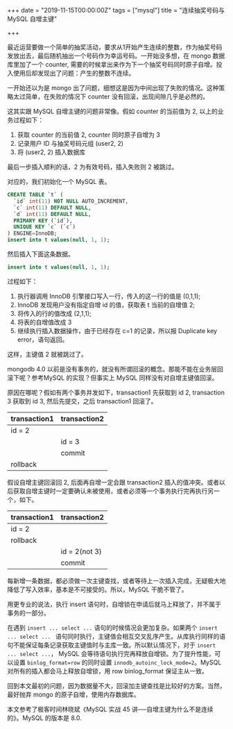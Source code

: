 +++
date = "2019-11-15T00:00:00Z"
tags = ["mysql"]
title = "连续抽奖号码与 MySQL 自增主键"

+++

最近运营要做一个简单的抽奖活动，要求从1开始产生连续的整数，作为抽奖号码发放出去，最后随机抽出一个号码作为幸运号码。一开始没多想，在 mongo 数据库里加了一个 counter, 需要的时候拿出来作为下一个抽奖号码同时原子自增。投入使用后却发现出了问题：产生的整数不连续。

一开始还以为是 mongo 出了问题，细想这是因为中间出现了失败的情况。这种策略太过简单，在失败的情况下 counter 没有回滚，出现间隙几乎是必然的。

这其实跟 MySQL 自增主键的问题非常像。假如 counter 的当前值为 2, 以上的业务过程如下：

1. 获取 counter 的当前值 2, counter 同时原子自增为 3
2. 记录用户 ID 与抽奖号码元组 (user2, 2)
3. 将 (user2, 2) 插入数据库

最后一步插入顺利的话，2 为有效号码，插入失败则 2 被跳过。

对应的，我们初始化一个 MySQL 表。

```sql
CREATE TABLE `t` (
  `id` int(11) NOT NULL AUTO_INCREMENT,
  `c` int(11) DEFAULT NULL,
  `d` int(11) DEFAULT NULL,
  PRIMARY KEY (`id`),
  UNIQUE KEY `c` (`c`)
) ENGINE=InnoDB;
insert into t values(null, 1, 1);
```

然后插入下面这条数据。

```sql
insert into t values(null, 1, 1);
```

过程如下：

1. 执行器调用 InnoDB 引擎接口写入一行，传入的这一行的值是 (0,1,1);
2. InnoDB 发现用户没有指定自增 id 的值，获取表 t 当前的自增值 2;
3. 将传入的行的值改成 (2,1,1);
4. 将表的自增值改成 3
5. 继续执行插入数据操作，由于已经存在 c=1 的记录，所以报 Duplicate key error，语句返回。

这样，主键值 2 就被跳过了。

mongodb 4.0 以前是没有事务的，就没有所谓回滚的概念。那能不能在业务层回滚下呢？参考MySQL 的实现？但事实上 MySQL 同样没有对自增主键值回滚。

原因在哪呢？假如有两个事务并发如下，transaction1 先获取到 id 2, transaction 3 获取到 id 3, 然后先提交，之后 transaction1 回滚了。

| transaction1 | transaction2 |
|--------------|--------------|
| id = 2       |              |
|              | id = 3       |
|              | commit       |
| rollback     |              |

假设自增主键回滚回 2, 后面再自增一定会跟 transaction2 插入的值冲突。或者以后获取自增主键时一定要确认未被使用，或者必须等一个事务执行完再执行另一个，如下。

| transaction1 | transaction2  |
|--------------|---------------|
| id = 2       |               |
| rollback     |               |
|              | id = 2(not 3) |
|              | commit        |

每新增一条数据，都必须做一次主键查找，或者等待上一次插入完成，无疑极大地降低了写入效率，基本是不可接受的。所以，MySQL 干脆不管了。

用更专业的说法，执行 insert 语句时，自增锁在申请后就马上释放了，并不属于事务的一部分。

在遇到 `insert ... select ...` 语句的时候情况会更加复杂。如果两个 `insert ... select ... ` 语句同时执行，主键值会相互交叉乱序产生。从库执行同样的语句不能保证每条记录获取主键值时与主库一致。所以默认情况下，对于 `insert ... select ...`， MySQL 会等待语句执行完再释放自增锁。为了提升性能，可以设置 `binlog_format=row` 的同时设置 `innodb_autoinc_lock_mode=2`。MySQL 对所有的插入都会马上释放自增锁，用 row binlog_format 保证主从一致。

回到本文最初的问题，因为数据量不大，回滚加主键查找是比较好的方案。当然，最好抛弃 mongo 的原子自增，使用内存数据库。

本文参考了极客时间林晓斌《MySQL 实战 45 讲──自增主键为什么不是连续的》。MySQL 的版本是 8.0.
